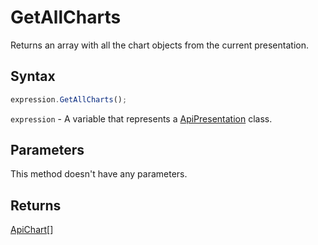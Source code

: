 # GetAllCharts

Returns an array with all the chart objects from the current presentation.

## Syntax

```javascript
expression.GetAllCharts();
```

`expression` - A variable that represents a [ApiPresentation](../ApiPresentation.md) class.

## Parameters

This method doesn't have any parameters.

## Returns

[ApiChart](../../ApiChart/ApiChart.md)[]
